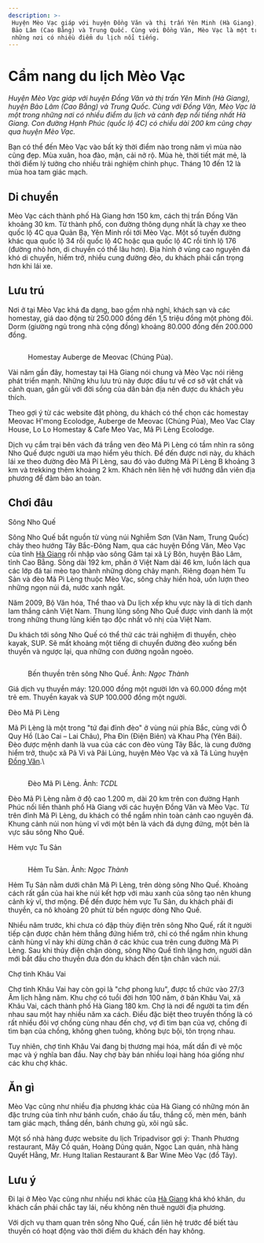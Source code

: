 ```yaml
---
description: >-
 Huyện Mèo Vạc giáp với huyện Đồng Văn và thị trấn Yên Minh (Hà Giang), huyện
 Bảo Lâm (Cao Bằng) và Trung Quốc. Cùng với Đồng Văn, Mèo Vạc là một trong
 những nơi có nhiều điểm du lịch nổi tiếng.
---
```


# Cẩm nang du lịch Mèo Vạc

_Huyện Mèo Vạc giáp với huyện Đồng Văn và thị trấn Yên Minh (Hà Giang), huyện Bảo Lâm (Cao Bằng) và Trung Quốc. Cùng với Đồng Văn, Mèo Vạc là một trong những nơi có nhiều điểm du lịch và cảnh đẹp nổi tiếng nhất Hà Giang. Con đường Hạnh Phúc (quốc lộ 4C) có chiều dài 200 km cũng chạy qua huyện Mèo Vạc._

Bạn có thể đến Mèo Vạc vào bất kỳ thời điểm nào trong năm vì mùa nào cũng đẹp. Mùa xuân, hoa đào, mận, cải nở rộ. Mùa hè, thời tiết mát mẻ, là thời điểm lý tưởng cho nhiều trải nghiệm chinh phục. Tháng 10 đến 12 là mùa hoa tam giác mạch.

## Di chuyển

Mèo Vạc cách thành phố Hà Giang hơn 150 km, cách thị trấn Đồng Văn khoảng 30 km. Từ thành phố, con đường thông dụng nhất là chạy xe theo quốc lộ 4C qua Quản Bạ, Yên Minh rồi tới Mèo Vạc. Một số tuyến đường khác qua quốc lộ 34 rồi quốc lộ 4C hoặc qua quốc lộ 4C rồi tỉnh lộ 176 (đường nhỏ hơn, di chuyển có thể lâu hơn). Địa hình ở vùng cao nguyên đá khó di chuyển, hiểm trở, nhiều cung đường đèo, du khách phải cẩn trọng hơn khi lái xe.

## Lưu trú

Nơi ở tại Mèo Vạc khá đa dạng, bao gồm nhà nghỉ, khách sạn và các homestay, giá dao động từ 250.000 đồng đến 1,5 triệu đồng một phòng đôi. Dorm (giường ngủ trong nhà cộng đồng) khoảng 80.000 đồng đến 200.000 đồng.

<figure><img src="https://i1-dulich.vnecdn.net/2023/09/19/MV1-9616-1695107991.jpg?w=0&#x26;h=0&#x26;q=100&#x26;dpr=1&#x26;fit=crop&#x26;s=WzAxWwIYuNHLdPL8E5vIqw" alt=""><figcaption><p>Homestay Auberge de Meovac (Chúng Pủa).</p></figcaption></figure>

Vài năm gần đây, homestay tại Hà Giang nói chung và Mèo Vạc nói riêng phát triển mạnh. Những khu lưu trú này được đầu tư về cơ sở vật chất và cảnh quan, gần gũi với đời sống của dân bản địa nên được du khách yêu thích.

Theo gợi ý từ các website đặt phòng, du khách có thể chọn các homestay Meovac H'mong Ecolodge, Auberge de Meovac (Chúng Pủa), Meo Vac Clay House, Lo Lo Homestay & Cafe Meo Vac, Mã Pì Lèng Ecolodge.

Dịch vụ cắm trại bên vách đá trắng ven đèo Mã Pì Lèng có tầm nhìn ra sông Nho Quế được người ưa mạo hiểm yêu thích. Để đến được nơi này, du khách lái xe theo đường đèo Mã Pí Lèng, sau đó vào đường Mã Pí Lèng B khoảng 3 km và trekking thêm khoảng 2 km. Khách nên liên hệ với hướng dẫn viên địa phương để đảm bảo an toàn.

## Chơi đâu

Sông Nho Quế

Sông Nho Quế bắt nguồn từ vùng núi Nghiễm Sơn (Vân Nam, Trung Quốc) chảy theo hướng Tây Bắc-Đông Nam, qua các huyện Đồng Văn, Mèo Vạc của tỉnh [Hà Giang](https://vnexpress.net/cam-nang-du-lich-ha-giang-4445788) rồi nhập vào sông Gâm tại xã Lý Bôn, huyện Bảo Lâm, tỉnh Cao Bằng. Sông dài 192 km, phần ở Việt Nam dài 46 km, luồn lách qua các lớp đá tai mèo tạo thành những dòng chảy mạnh. Riêng đoạn hẻm Tu Sản và đèo Mã Pì Lèng thuộc Mèo Vạc, sông chảy hiền hoà, uốn lượn theo những ngọn núi đá, nước xanh ngắt.

Năm 2009, Bộ Văn hóa, Thể thao và Du lịch xếp khu vực này là di tích danh lam thắng cảnh Việt Nam. Thung lũng sông Nho Quế được vinh danh là một trong những thung lũng kiến tạo độc nhất vô nhị của Việt Nam.

Du khách tới sông Nho Quế có thể thử các trải nghiệm đi thuyền, chèo kayak, SUP. Sẽ mất khoảng một tiếng di chuyển đường đèo xuống bến thuyền và ngược lại, qua những con đường ngoằn ngoèo.

<figure><img src="https://i1-dulich.vnecdn.net/2023/09/20/thuyen-song-Nho-Que-9567-1695199549.jpg?w=0&#x26;h=0&#x26;q=100&#x26;dpr=1&#x26;fit=crop&#x26;s=RPAg5U--YOoNs9LIdM5aXw" alt=""><figcaption><p>Bến thuyền trên sông Nho Quế. Ảnh: <em>Ngọc Thành</em></p></figcaption></figure>

Giá dịch vụ thuyền máy: 120.000 đồng một người lớn và 60.000 đồng một trẻ em. Thuyền kayak và SUP 100.000 đồng một người.

Đèo Mã Pì Lèng

Mã Pì Lèng là một trong "tứ đại đỉnh đèo" ở vùng núi phía Bắc, cùng với Ô Quy Hồ (Lào Cai – Lai Châu), Pha Đin (Điện Biên) và Khau Phạ (Yên Bái). Đèo được mệnh danh là vua của các con đèo vùng Tây Bắc, là cung đường hiểm trở, thuộc xã Pả Vi và Pải Lủng, huyện Mèo Vạc và xã Tả Lủng huyện [Đồng Văn](https://vnexpress.net/cam-nang-du-lich-dong-van-4641450).\

<figure><img src="https://i1-dulich.vnecdn.net/2023/09/18/deo-ma-pi-leng-4670-1695035664.jpg?w=0&#x26;h=0&#x26;q=100&#x26;dpr=1&#x26;fit=crop&#x26;s=klCv26HWEDwmqohumhTbhg" alt=""><figcaption><p>Đèo Mã Pì Lèng. Ảnh: <em>TCDL</em></p></figcaption></figure>

Đèo Mã Pì Lèng nằm ở độ cao 1.200 m, dài 20 km trên con đường Hạnh Phúc nối liền thành phố Hà Giang với các huyện Đồng Văn và Mèo Vạc. Từ trên đỉnh Mã Pì Lèng, du khách có thể ngắm nhìn toàn cảnh cao nguyên đá. Khung cảnh núi non hùng vĩ với một bên là vách đá dựng đứng, một bên là vực sâu sông Nho Quế.

Hẻm vực Tu Sản

<figure><img src="https://i1-dulich.vnecdn.net/2023/09/20/Tusan-6613-1695199549.jpg?w=0&#x26;h=0&#x26;q=100&#x26;dpr=1&#x26;fit=crop&#x26;s=eWO2EDrJmmWgD5Sd9b3mNw" alt=""><figcaption><p>Hẻm Tu Sản. Ảnh: <em>Ngọc Thành</em></p></figcaption></figure>

Hẻm Tu Sản nằm dưới chân Mã Pì Lèng, trên dòng sông Nho Quế. Khoảng cách rất gần của hai khe núi kết hợp với màu xanh của sông tạo nên khung cảnh kỳ vĩ, thơ mộng. Để đến được hẻm vực Tu Sản, du khách phải đi thuyền, ca nô khoảng 20 phút từ bến ngược dòng Nho Quế.

Nhiều năm trước, khi chưa có đập thủy điện trên sông Nho Quế, rất ít người tiếp cận được chân hẻm thẳng đứng hiểm trở, chỉ có thể ngắm nhìn khung cảnh hùng vĩ này khi dừng chân ở các khúc cua trên cung đường Mã Pì Lèng. Sau khi thủy điện chặn dòng, sông Nho Quế tĩnh lặng hơn, người dân mới bắt đầu cho thuyền đưa đón du khách đến tận chân vách núi.

Chợ tình Khâu Vai

Chợ tình Khâu Vai hay còn gọi là "chợ phong lưu", được tổ chức vào 27/3 Âm lịch hằng năm. Khu chợ có tuổi đời hơn 100 năm, ở bản Khâu Vai, xã Khâu Vai, cách thành phố Hà Giang 180 km. Chợ là nơi để người ta tìm đến nhau sau một hay nhiều năm xa cách. Điều đặc biệt theo truyền thống là có rất nhiều đôi vợ chồng cùng nhau đến chợ, vợ đi tìm bạn của vợ, chồng đi tìm bạn của chồng, không ghen tuông, không bực bội, tôn trọng nhau.

Tuy nhiên, chợ tình Khâu Vai đang bị thương mại hóa, mất dần đi vẻ mộc mạc và ý nghĩa ban đầu. Nay chợ bày bán nhiều loại hàng hóa giống như các khu chợ khác.

## Ăn gì

Mèo Vạc cũng như nhiều địa phương khác của Hà Giang có những món ăn đặc trưng của tỉnh như bánh cuốn, cháo ấu tẩu, thắng cố, mèn mén, bánh tam giác mạch, thắng dền, bánh chưng gù, xôi ngũ sắc.

Một số nhà hàng được website du lịch Tripadvisor gợi ý: Thanh Phương restaurant, Mây Cồ quán, Hoàng Dũng quán, Ngọc Lan quán, nhà hàng Quyết Hằng, Mr. Hung Italian Restaurant & Bar Wine Mèo Vạc (đồ Tây).

## Lưu ý

Đi lại ở Mèo Vạc cũng như nhiều nơi khác của [Hà Giang](https://vnexpress.net/cam-nang-du-lich-ha-giang-4445788) khá khó khăn, du khách cần phải chắc tay lái, nếu không nên thuê người địa phương.

Với dịch vụ tham quan trên sông Nho Quế, cần liên hệ trước để biết tàu thuyền có hoạt động vào thời điểm du khách đến hay không.

